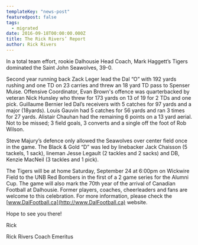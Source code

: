 ```yaml
---
templateKey: "news-post"
featuredpost: false
tags:
  - migrated
date: 2016-09-18T00:00:00.000Z
title: The Rick Rivers’ Report
author: Rick Rivers
---
```


In a total team effort, rookie Dalhousie Head Coach, Mark Haggett’s Tigers dominated the Saint John Seawolves, 39-0.

Second year running back Zack Leger lead the Dal “O” with 192 yards rushing and one TD on 23 carries and threw an 18 yard TD pass to Spenser Muise. Offensive Coordinator, Evan Brown's offence was quarterbacked by veteran Nick Hunsley who threw for 173 yards on 13 of 19 for 2 TDs and one pick. Guillaume Bernier led Dal’s receivers with 5 catches for 97 yards and a major (18yards). Louis Gauvin had 5 catches for 56 yards and ran 3 times for 27 yards. Alistair Chauhan had the remaining 6 points on a 13 yard aerial. Not to be missed; 3 field goals, 3 converts and a single off the foot of Rob Wilson.

Steve Majury’s defence only allowed the Seawolves over center field once in the game. The Black & Gold “D” was led by linebacker Jack Chaisson (5 tackels, 1 sack), lineman Jesse Legault (2 tackles and 2 sacks) and DB, Kenzie MacNeil (3 tackles and 1 pick).

The Tigers will be at home Saturday, September 24 at 6:00pm on Wickwire Field to the UNB Red Bombers in the first of a 2 game series for the Alumni Cup. The game will also mark the 70th year of the arrival of Canadian Football at Dalhousie. Former players, coaches, cheerleaders and fans are welcome to this celebration. For more information, please check the [www.DalFootball.ca](http://www.DalFootball.ca) website.

Hope to see you there!

Rick

Rick Rivers
Coach Emeritus
